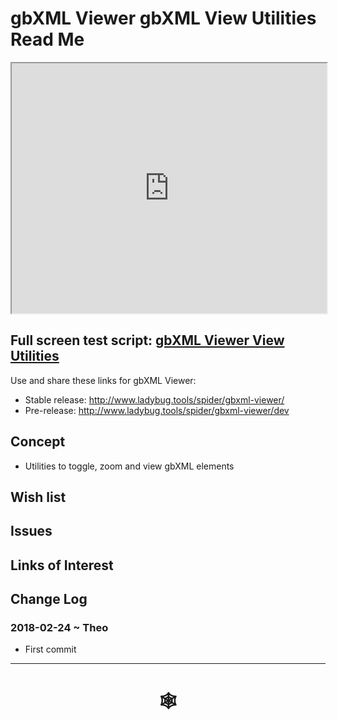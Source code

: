 <span style=display:none; >[You are now in a GitHub source code view - click this link to view Read Me file as a web page](http://www.ladybug.tools/spider/index.html#gbxml-viewer/r11/gv-gbv/README.md "View file as a web page." ) </span>

# gbXML Viewer gbXML View Utilities Read Me


<iframe class=iframeReadMe src=http://www.ladybug.tools/spider/gbxml-viewer/r11/gv-gbv/gv-gbv.html width=100% height=400px >Iframes are not displayed on github.com</iframe>


## Full screen test script: [gbXML Viewer View Utilities]( http://www.ladybug.tools/spider/gbxml-viewer/r11/gv-gbv/gv-gbv.html )

Use and share these links for gbXML Viewer:

* Stable release: <http://www.ladybug.tools/spider/gbxml-viewer/>
* Pre-release: <http://www.ladybug.tools/spider/gbxml-viewer/dev>

## Concept

* Utilities to toggle, zoom and view gbXML elements

## Wish list



## Issues



## Links of Interest



## Change Log

### 2018-02-24 ~ Theo

* First commit

***

# <center title="hello!" ><a href=javascript:window.scrollTo(0,0); style=text-decoration:none; > &#x1f578; </a></center>



